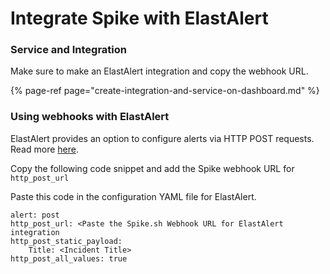 # Integrate Spike with ElastAlert

### Service and Integration

Make sure to make an ElastAlert integration and copy the webhook URL.

{% page-ref page="create-integration-and-service-on-dashboard.md" %}



### Using webhooks with ElastAlert

ElastAlert provides an option to configure alerts via HTTP POST requests. Read more [here](https://elastalert.readthedocs.io/en/latest/ruletypes.html#http-post).

Copy the following code snippet and add the Spike webhook URL for `http_post_url` 

Paste this code in the configuration YAML file for ElastAlert.

```text
alert: post
http_post_url: <Paste the Spike.sh Webhook URL for ElastAlert integration
http_post_static_payload:
	Title: <Incident Title>
http_post_all_values: true
```



